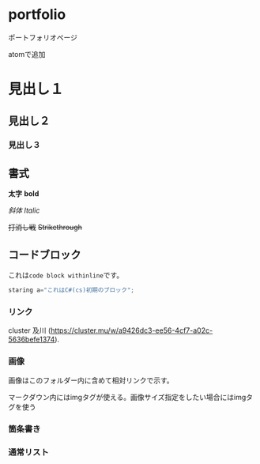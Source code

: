 # portfolio
ポートフォリオページ

atomで追加

# 見出し１

## 見出し２

### 見出し３

## 書式

**太字** **bold**

*斜体* *Italic*

~~打消し戦~~ ~~Strikethrough~~

## コードブロック

これは`code block withinline`です。

```cs
staring a="これはC#(cs)初期のブロック";
```

### リンク

cluster 及川 (https://cluster.mu/w/a9426dc3-ee56-4cf7-a02c-5636befe1374).

### 画像



画像はこのフォルダー内に含めて相対リンクで示す。

マークダウン内にはimgタグが使える。画像サイズ指定をしたい場合にはimgタグを使う



### 箇条書き

### 通常リスト
